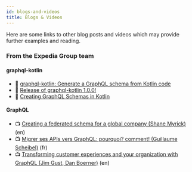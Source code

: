 ```yaml
---
id: blogs-and-videos
title: Blogs & Videos
---
```


Here are some links to other blog posts and videos which may provide further examples and reading.

### From the Expedia Group team

#### graphql-kotlin
* 📝 [graphql-kotlin: Generate a GraphQL schema from Kotlin code](https://medium.com/expedia-group-tech/graphql-kotlin-generate-a-graphql-schema-from-kotlin-code-21d1dc2f6e27)
* 📝 [Release of graphql-kotlin 1.0.0!](https://medium.com/expedia-group-tech/release-of-graphql-kotlin-1-0-0-791ad85d3116)
* 📝 [Creating GraphQL Schemas in Kotlin](https://medium.com/expedia-group-tech/creating-graphql-schemas-in-kotlin-aaaac0ab0672)

#### GraphQL
* 📺 [Creating a federated schema for a global company (Shane Myrick)](https://youtu.be/MuD3TAP0D9Y) (en)
* 📺 [Migrer ses APIs vers GraphQL: pourquoi? comment! (Guillaume Scheibel)](https://youtu.be/IRIkpvJo95s) (fr)
* 📺 [Transforming customer experiences and your organization with GraphQL (Jim Gust, Dan Boerner)](https://youtu.be/Jt-ZD4zj4Ow) (en)
